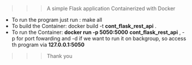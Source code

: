 >>> A simple Flask application Containerized with Docker
* To run the program just run : make all
* To build the  Container: docker build -t __cont_flask_rest_api__ .
* To run the Container: __docker run -p 5050:5000__  __cont_flask_rest_api__ ,   -p for port fowarding  and -d if we want to run it on backgroup, so access th program via **127.0.0.1:5050**
>>> Thank you

